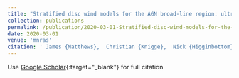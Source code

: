 ```yaml
---
title: "Stratified disc wind models for the AGN broad-line region: ultraviolet, optical, and X-ray properties"
collection: publications
permalink: /publication/2020-03-01-Stratified-disc-wind-models-for-the-AGN-broad-line-region-ultraviolet-optical-and-X-ray-properties
date: 2020-03-01
venue: 'mnras'
citation: ' James {Matthews},  Christian {Knigge},  Nick {Higginbottom},  Knox {Long},  Stuart {Sim},  Samuel {Mangham},  Edward {Parkinson},  Henrietta {Hewitt}, &quot;Stratified disc wind models for the AGN broad-line region: ultraviolet, optical, and X-ray properties.&quot; mnras, 2020.'
---
```

Use [Google Scholar](https://scholar.google.com/scholar?q=Stratified+disc+wind+models+for+the+AGN+broad+line+region:+ultraviolet,+optical,+and+X+ray+properties){:target="_blank"} for full citation